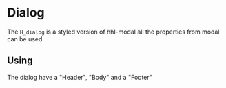 # Dialog

The `H_dialog` is a styled version of hhl-modal all the properties from modal can be used.

## Using

The dialog have a "Header", "Body" and a "Footer"

<hhl-live-editor title="" htmlCode='
    <template>
      <div class="flexRow items-center gap-4 flexWrap">
        <H_btn @click="modal = !modal">Open</H_btn>
        <H_dialog v-model="modal" margin="10% 10% auto auto">
          <template #header>
            Here is the TITLE
          </template>
          Here is the BODY
          <template #footer>
          <div class="flexRow items-center gap-4">
            Here is the FOOTER
            <H_btn @click="modal=false" size="sm" class="col-bg-ok">Ok</H_btn>
            <H_btn @click="modal=false" size="sm" >Cancel</H_btn>
            </div>
          </template>
          <H_dialog/>
        </div>
    </template>
    <script>
      const modal = ref(false)
      return { modal }
    </script>
'>
</hhl-live-editor>
